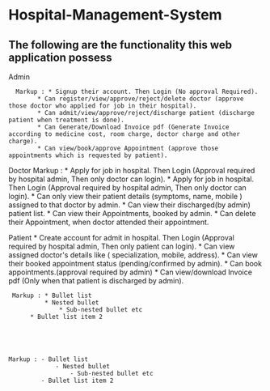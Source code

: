 # Hospital-Management-System
## The following are the functionality this web application  possess

Admin

      Markup : * Signup their account. Then Login (No approval Required).
            * Can register/view/approve/reject/delete doctor (approve those doctor who applied for job in their hospital).
            * Can admit/view/approve/reject/discharge patient (discharge patient when treatment is done).
            * Can Generate/Download Invoice pdf (Generate Invoice according to medicine cost, room charge, doctor charge and other charge).
            * Can view/book/approve Appointment (approve those appointments which is requested by patient). 
    

Doctor
      Markup : * Apply for job in hospital. Then Login (Approval required by hospital admin, Then only doctor can login).
         * Apply for job in hospital. Then Login (Approval required by hospital admin, Then only doctor can login).
         * Can only view their patient details (symptoms, name, mobile ) assigned to that doctor by admin.
         * Can view their discharged(by admin) patient list.
         * Can view their Appointments, booked by admin.
         * Can delete their Appointment, when doctor attended their appointment. 


Patient
    * Create account for admit in hospital. Then Login (Approval required by hospital admin, Then only patient can login).
    * Can view assigned doctor's details like ( specialization, mobile, address).
    * Can view their booked appointment status (pending/confirmed by admin).
    * Can book appointments.(approval required by admin)
    * Can view/download Invoice pdf (Only when that patient is discharged by admin).
    
     Markup : * Bullet list
              * Nested bullet
                  * Sub-nested bullet etc
          * Bullet list item 2

          
        


    Markup : - Bullet list
                 - Nested bullet
                     - Sub-nested bullet etc
             - Bullet list item 2 


